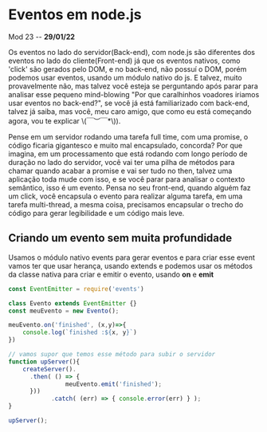 # Eventos em node.js

Mod 23 -- **29/01/22**

Os eventos no lado do servidor(Back-end), com node.js são diferentes dos eventos no lado do cliente(Front-end) já que os eventos nativos, como 'click' são gerados pelo DOM, e no back-end, não possuí o DOM, porém podemos usar eventos, usando um módulo nativo do js. E talvez, muito provavelmente não, mas talvez você esteja se perguntando após parar para analisar esse pequeno mind-blowing "Por que caralhinhos voadores iriamos usar eventos no back-end?", se você já está familiarizado com back-end, talvez já saiba, mas você, meu caro amigo, que como eu está começando agora, vou te explicar \\(￣︶￣*\\)).

Pense em um servidor rodando uma tarefa full time, com uma promise, o código ficaria gigantesco e muito mal encapsulado, concorda? Por que imagina, em um processamento que está rodando com longo período de duração no lado do servidor, você vai ter uma pilha de métodos para chamar quando acabar a promise e vai ser tudo no then, talvez uma aplicação toda mude com isso, e se você parar para analisar o contexto semântico, isso é um evento. Pensa no seu front-end, quando alguém faz um click, você encapsula o evento para realizar alguma tarefa, em uma tarefa multi-thread, a mesma coisa, precisamos encapsular o trecho do código para gerar legibilidade e um código mais leve.

## Criando um evento sem muita profundidade

Usamos o módulo nativo events para gerar eventos e para criar esse event vamos ter que usar herança, usando extends e podemos usar os métodos da classe nativa para criar e emitir o evento, usando **on** e **emit**

~~~js
const EventEmitter = require('events')

class Evento extends EventEmitter {}
const meuEvento = new Evento();

meuEvento.on('finished', (x,y)=>{
    console.log(`finished :${x, y}`)
})

// vamos supor que temos esse método para subir o servidor
function upServer(){
    createServer().
      .then( () => {
				meuEvento.emit('finished');
      }))
			.catch( (err) => { console.error(err) } );
}

upServer();
~~~
